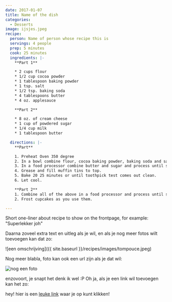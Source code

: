 ```yaml
---
date: 2017-01-07
title: Name of the dish
categories:
  - Desserts
image: ijsjes.jpeg
recipe:
  person: Name of person whose recipe this is
  servings: 4 people
  prep: 5 minutes
  cook: 25 minutes
  ingredients: |-
    **Part 1**

    * 2 cups flour
    * 1/2 cup cocoa powder
    * 1 tablespoon baking powder
    * 1 tsp. salt
    * 1/2 tsp. baking soda
    * 4 tablespoons butter
    * 4 oz. applesauce

    **Part 2**

    * 8 oz. of cream cheese
    * 1 cup of powdered sugar
    * 1/4 cup milk
    * 1 tablespoon butter

  directions: |-
    **Part**

    1. Preheat Oven 350 degree
    2. In a bowl combine flour, cocoa baking powder, baking soda and salt.
    3. In a food processor combine butter and sugar and process until smooth. Add the eggs, 4 oz. of chocolate pieces and vanilla. Add half of the flour mixture and ½ of the milk. Process and add the other half of the flour and the remainder of the milk. Slowly, add the hot water.
    4. Grease and fill muffin tins to top.
    5. Bake 20 25 minutes or until toothpick test comes out clean.
    6. Let cool.

    **Part 2**
    1. Combine all of the above in a food processor and process until smooth. Refrigerate.
    2. Frost cupcakes as you use them.

---
```

Short one-liner about recipe to show on the frontpage, for example: "Superlekker joh"

Daarna zoveel extra text en uitleg als je wil, en als je nog meer fotos wilt toevoegen kan dat zo:

![een omschrijving]({{ site.baseurl }}/recipes/images/tompouce.jpeg)

Nog meer blabla, foto kan ook een url zijn als je dat wil:

![nog een foto](https://i1.wp.com/imgs.xkcd.com/comics/delicious.png)

enzovoort, je snapt het denk ik wel :P Oh ja, als je een link wil toevoegen kan het zo:

hey! hier is een [leuke link](https://www.onceuponachef.com/) waar je op kunt klikken!



